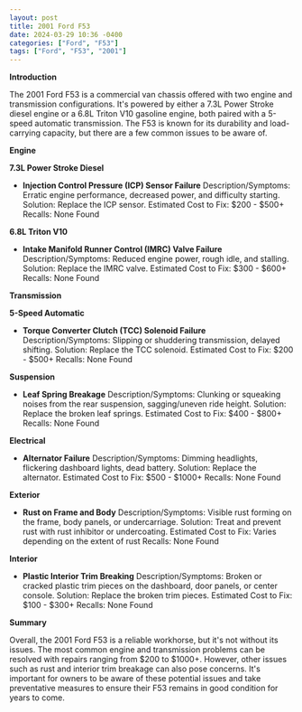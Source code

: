 ```yaml
---
layout: post
title: 2001 Ford F53
date: 2024-03-29 10:36 -0400
categories: ["Ford", "F53"]
tags: ["Ford", "F53", "2001"]
---
```

**Introduction**

The 2001 Ford F53 is a commercial van chassis offered with two engine and transmission configurations. It's powered by either a 7.3L Power Stroke diesel engine or a 6.8L Triton V10 gasoline engine, both paired with a 5-speed automatic transmission. The F53 is known for its durability and load-carrying capacity, but there are a few common issues to be aware of.

**Engine**

**7.3L Power Stroke Diesel**

* **Injection Control Pressure (ICP) Sensor Failure**
Description/Symptoms: Erratic engine performance, decreased power, and difficulty starting.
Solution: Replace the ICP sensor.
Estimated Cost to Fix: $200 - $500+
Recalls: None Found

**6.8L Triton V10**

* **Intake Manifold Runner Control (IMRC) Valve Failure**
Description/Symptoms: Reduced engine power, rough idle, and stalling.
Solution: Replace the IMRC valve.
Estimated Cost to Fix: $300 - $600+
Recalls: None Found

**Transmission**

**5-Speed Automatic**

* **Torque Converter Clutch (TCC) Solenoid Failure**
Description/Symptoms: Slipping or shuddering transmission, delayed shifting.
Solution: Replace the TCC solenoid.
Estimated Cost to Fix: $200 - $500+
Recalls: None Found

**Suspension**

* **Leaf Spring Breakage**
Description/Symptoms: Clunking or squeaking noises from the rear suspension, sagging/uneven ride height.
Solution: Replace the broken leaf springs.
Estimated Cost to Fix: $400 - $800+
Recalls: None Found

**Electrical**

* **Alternator Failure**
Description/Symptoms: Dimming headlights, flickering dashboard lights, dead battery.
Solution: Replace the alternator.
Estimated Cost to Fix: $500 - $1000+
Recalls: None Found

**Exterior**

* **Rust on Frame and Body**
Description/Symptoms: Visible rust forming on the frame, body panels, or undercarriage.
Solution: Treat and prevent rust with rust inhibitor or undercoating.
Estimated Cost to Fix: Varies depending on the extent of rust
Recalls: None Found

**Interior**

* **Plastic Interior Trim Breaking**
Description/Symptoms: Broken or cracked plastic trim pieces on the dashboard, door panels, or center console.
Solution: Replace the broken trim pieces.
Estimated Cost to Fix: $100 - $300+
Recalls: None Found

**Summary**

Overall, the 2001 Ford F53 is a reliable workhorse, but it's not without its issues. The most common engine and transmission problems can be resolved with repairs ranging from $200 to $1000+. However, other issues such as rust and interior trim breakage can also pose concerns. It's important for owners to be aware of these potential issues and take preventative measures to ensure their F53 remains in good condition for years to come.
